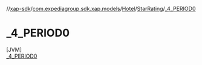 //[xap-sdk](../../../../../index.md)/[com.expediagroup.sdk.xap.models](../../../index.md)/[Hotel](../../index.md)/[StarRating](../index.md)/[_4_PERIOD0](index.md)

# _4_PERIOD0

[JVM]\
[_4_PERIOD0](index.md)

